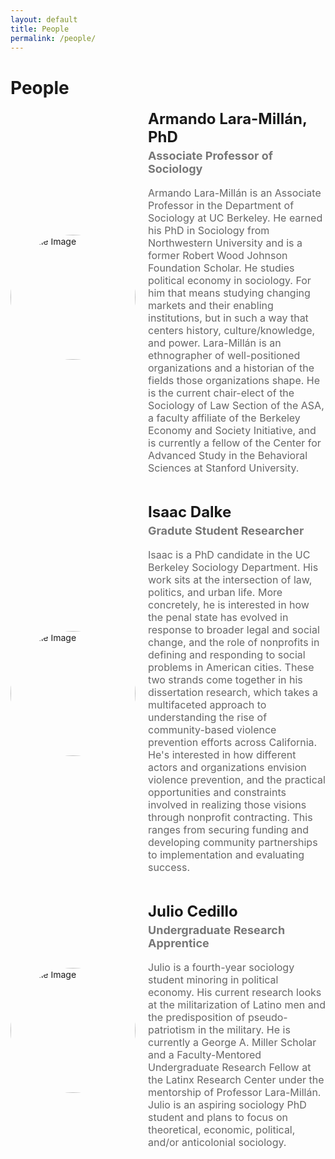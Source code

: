 ```yaml
---
layout: default
title: People
permalink: /people/
---
```


# People

<div style="display: flex; align-items: center; margin-bottom: 30px;">

  <!-- Profile Image -->
  <img src="https://juliocedillo.github.io/neweconomy/assets/images/armando.png" alt="Profile Image" style="width: 200px; height: 200px; border-radius: 50%; object-fit: cover; margin-right: 20px;">

  <!-- Profile Details -->
  <div>
    <h2 style="margin: 0; font-size: 24px;">Armando Lara-Millán, PhD</h2>
    <h3 style="margin-top: 5px; font-size: 18px; color: #777;">Associate Professor of Sociology</h3> 
    <p style="font-size: 16px; color: #666;">Armando Lara-Millán is an Associate Professor in the Department of Sociology at UC Berkeley. He earned his PhD in Sociology from Northwestern University and is a former Robert Wood Johnson Foundation Scholar. He studies political economy in sociology. For him that means studying changing markets and their enabling institutions, but in such a way that centers history, culture/knowledge, and power. Lara-Millán is an ethnographer of well-positioned organizations and a historian of the fields those organizations shape. He is the current chair-elect of the Sociology of Law Section of the ASA, a faculty affiliate of the Berkeley Economy and Society Initiative, and is currently a fellow of the Center for Advanced Study in the Behavioral Sciences at Stanford University.</p>
  </div>

</div>

<div style="display: flex; align-items: center; margin-bottom: 30px;">

  <!-- Profile Image -->
  <img src="https://juliocedillo.github.io/neweconomy/assets/images/isaac.png" alt="Profile Image" style="width: 200px; height: 200px; border-radius: 50%; object-fit: cover; margin-right: 20px;">

  <!-- Profile Details -->
  <div>
    <h2 style="margin: 0; font-size: 24px;">Isaac Dalke</h2>
    <h3 style="margin-top: 5px; font-size: 18px; color: #777;">Gradute Student Researcher</h3> 
    <p style="font-size: 16px; color: #666;">Isaac is a PhD candidate in the UC Berkeley Sociology Department. His work sits at the intersection of law, politics, and urban life. More concretely, he is interested in how the penal state has evolved in response to broader legal and social change, and the role of nonprofits in defining and responding to social problems in American cities. These two strands come together in his dissertation research, which takes a multifaceted approach to understanding the rise of community-based violence prevention efforts across California. He's interested in how different actors and organizations envision violence prevention, and the practical opportunities and constraints involved in realizing those visions through nonprofit contracting. This ranges from securing funding and developing community partnerships to implementation and evaluating success.</p>
  </div>

</div>

<div style="display: flex; align-items: center; margin-bottom: 30px;">

  <!-- Profile Image -->
  <img src="https://juliocedillo.github.io/neweconomy/assets/images/julio.png" alt="Profile Image" style="width: 200px; height: 200px; border-radius: 50%; object-fit: cover; margin-right: 20px;">

  <!-- Profile Details -->
  <div>
    <h2 style="margin: 0; font-size: 24px;">Julio Cedillo</h2>
    <h3 style="margin-top: 5px; font-size: 18px; color: #777;">Undergraduate Research Apprentice</h3> 
    <p style="font-size: 16px; color: #666;">Julio is a fourth-year sociology student minoring in political economy. His current research looks at the militarization of Latino men and the predisposition of pseudo-patriotism in the military. He is currently a George A. Miller Scholar and a Faculty-Mentored Undergraduate Research Fellow at the Latinx Research Center under the mentorship of Professor Lara-Millán. Julio is an aspiring sociology PhD student and plans to focus on theoretical, economic, political, and/or anticolonial sociology.</p>
  </div>

</div>
